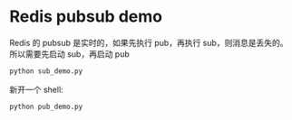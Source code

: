 # Redis pubsub demo

Redis 的 pubsub 是实时的，如果先执行 pub，再执行 sub，则消息是丢失的。
所以需要先启动 sub，再启动 pub

```sh
python sub_demo.py
```

新开一个 shell:

```sh
python pub_demo.py
```
